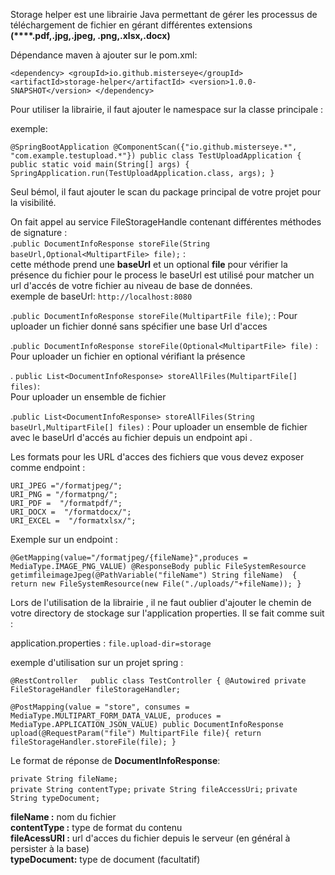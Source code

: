 Storage helper est une librairie Java permettant de gérer les processus
de téléchargement de fichier en gérant différentes extensions **(****.pdf,.jpg,.jpeg,
.png,.xlsx,.docx)**

Dépendance maven à ajouter sur le pom.xml:  

`<dependency>
  <groupId>io.github.misterseye</groupId>
  <artifactId>storage-helper</artifactId>
  <version>1.0.0-SNAPSHOT</version>
</dependency>`


Pour utiliser la librairie, il faut ajouter le namespace sur la classe 
principale :


exemple:  

`@SpringBootApplication
@ComponentScan({"io.github.misterseye.*", "com.example.testupload.*"})
public class TestUploadApplication {
   public static void main(String[] args) {
    SpringApplication.run(TestUploadApplication.class, args);
}`

Seul bémol, il faut ajouter le scan du package principal de votre projet pour la visibilité.  

On fait appel au service FileStorageHandle contenant différentes méthodes de signature :  
.`public DocumentInfoResponse storeFile(String baseUrl,Optional<MultipartFile> file);` :  
cette méthode prend une **baseUrl** et un optional **file** pour vérifier la présence du fichier pour le process
le baseUrl est utilisé pour matcher un url d'accés de votre fichier au niveau de base de données.  
exemple de baseUrl: `http://localhost:8080`

.`public DocumentInfoResponse storeFile(MultipartFile file)`; :
Pour uploader un fichier donné sans spécifier une base Url d'acces  

.`public DocumentInfoResponse storeFile(Optional<MultipartFile> file)` :  
Pour uploader un fichier en optional vérifiant la présence  

. `public List<DocumentInfoResponse> storeAllFiles(MultipartFile[] files)`:  
Pour uploader un ensemble de fichier  

.`public List<DocumentInfoResponse> storeAllFiles(String baseUrl,MultipartFile[] files)` :
Pour uploader un ensemble de fichier avec le baseUrl d'accés au fichier depuis un endpoint api .  

Les formats pour les URL d'acces des fichiers que vous devez exposer comme endpoint  :

 `URI_JPEG ="/formatjpeg/";`    
 `URI_PNG = "/formatpng/";`   
 `URI_PDF =  "/formatpdf/";`  
 `URI_DOCX =  "/formatdocx/";`  
 `URI_EXCEL =  "/formatxlsx/";`

Exemple sur un endpoint :  

`@GetMapping(value="/formatjpeg/{fileName}",produces = MediaType.IMAGE_PNG_VALUE)
@ResponseBody
public FileSystemResource getimfileimageJpeg(@PathVariable("fileName") String fileName)  {
return new FileSystemResource(new File("./uploads/"+fileName));
}`

Lors de l'utilisation de la librairie , il ne faut oublier d'ajouter le chemin
de votre directory de stockage sur l'application properties. Il se fait comme suit :  

application.properties :
`file.upload-dir=storage`

exemple d'utilisation sur un projet spring : 

`@RestController  
public class TestController {
@Autowired
private FileStorageHandler fileStorageHandler;
`

`@PostMapping(value = "store",
consumes = MediaType.MULTIPART_FORM_DATA_VALUE,
produces = MediaType.APPLICATION_JSON_VALUE)
public DocumentInfoResponse upload(@RequestParam("file") MultipartFile file){
return fileStorageHandler.storeFile(file);
}`


Le format de réponse de **DocumentInfoResponse**:  

`private String fileName;`  
`private String contentType;`
`private String fileAccessUri;`
`private String typeDocument;`

**fileName :** nom du fichier  
**contentType :** type de format du contenu  
**fileAcessURI :** url d'acces du fichier depuis le serveur (en général à persister à la base)  
**typeDocument:** type de document (facultatif)
